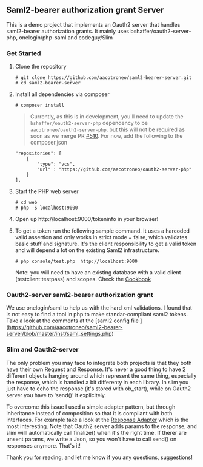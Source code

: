 ## Saml2-bearer authorization grant Server

This is a demo project that implements an Oauth2 server that handles saml2-bearer authorization grants. It mainly uses bshaffer/oauth2-server-php, onelogin/php-saml and codeguy/Slim

### Get Started

1. Clone the repository

    ```
    # git clone https://github.com/aacotroneo/saml2-bearer-server.git
    # cd saml2-bearer-server
    ```
2. Install all dependencies via composer

    ```
    # composer install
    ```

    > Currently, as this is in development, you'll need to update the `bshaffer/oauth2-server-php` dependency to be `aacotroneo/oauth2-server-php`, but this will not be required as soon as we merge PR [#510](https://github.com/bshaffer/oauth2-server-php/pull/510). For now, add the following to the composer.json
    ```  
    "repositories": [
        {
            "type": "vcs",
            "url" : "https://github.com/aacotroneo/oauth2-server-php"
        }
    ], 
    ```    
3. Start the PHP web server

    ```
    # cd web
    # php -S localhost:9000
    ```
4. Open up http://localhost:9000/tokeninfo in your browser!

5. To get a token run the following sample command. It uses a harcoded valid assertion and only works in strict mode = false, which validates basic stuff and signature. It's the client responsibility to get a valid token and will depend a lot on the existing Saml2 infrastructure. 

    ```
    # php console/test.php  http://localhost:9000
    ```
    Note: you will need to have an existing database with a valid client (testclient:testpass) and scopes. Check the [Cookbook](http://bshaffer.github.io/oauth2-server-php-docs/cookbook/)

### Oauth2-server saml2-bearer authorization grant

We use onelogin/saml to help us with the hard xml validations. I found that is not easy to find a tool in php to make standar-compliant saml2 tokens. Take a look at the comments at the [saml2 config file ] (https://github.com/aacotroneo/saml2-bearer-server/blob/master/inst/saml_settings.php)

### Slim and Oauth2-server

The only problem you may face to integrate both projects is that they both have their own Request and Response. It's never a good thing to have 2 different objects hanging around which represent the same thing, especially the response, which is handled a bit differenty in each library. In slim you just have to echo the response (it's stored with ob_start), while on Oauth2 server you have to 'send()' it explicitely.

To overcome this issue I used a simple adapter pattern, but through inheritance instead of composition so that it is compilant with both interfaces. For example take a look at the [Response Adapter](https://github.com/aacotroneo/saml2-bearer-server/blob/master/src/Oauth2/Http/ResponseAdapter.php) which is the most interesting. Note that Oauth2 server adds params to the response, and slim willl automatically call finalize() when it's the right time. If therer are unsent params, we write a Json, so you won't have to call send() on responses anymore. That's it!

Thank you for reading, and let me know if you any questions, suggestions!


